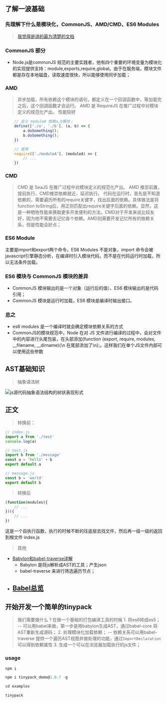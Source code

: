 ## 了解一波基础

### 先理解下什么是模块化，CommonJS、AMD/CMD、ES6 Modules
> [我觉得是讲的最为清楚的文档](https://github.com/muwoo/blogs/issues/28)

### CommonJS 部分
- Node.js是commonJS 规范的主要实践者，他有四个重要的环境变量为模块化的实现提供支持：module,exports,require,global。由于在服务端，模块文件都是存在本地磁盘，读取速度很快，所以能够使用同步加载；

### AMD
> 异步加载，所有依赖这个模块的语句，都定义在一个回调函数中，等加载完之后，这个回调函数才会运行。
> AMD 是 RequireJS 在推广过程中对模块定义的规范化产出。
> 性能较好

```js
    // 定义 moduleA 依赖a,b模块；
    define(['./a', './b'], (a, b) => {
        a.doSomething();
        b.doSomething();
    })

    // 使用
    require(['./moduleA'], (moduleA) => {
        // ...
    })
```

### CMD
> CMD 是 SeaJS 在推广过程中对模块定义的规范化产出。
> AMD 推崇前置，提前执行，CMD推崇依赖就近，延迟执行。
> 代码在运行时，首先是不知道依赖的，需要遍历所有的require关键字，找出后面的依赖。具体做法是将function toString后，用正则匹配出require关键字后面的依赖。显然，这是一种牺牲性能来换取更多开发便利的方法。CMD对于开发来说比较友好，因为他不需要去记忆各个依赖。AMD则需要开发记忆所有的依赖关系，但是性能会好点；



### ES6 Module
主要是import和export两个命令，ES6 Modules 不是对象，import 命令会被javascript引擎静态分析，在编译时引入模块代码，而不是在代码运行时加载，所以无法条件加载。

### ES6 模块与 CommonJS 模块的差异
- CommonJS 模块输出的是一个对象（运行后的值）、ES6 模块输出的是代码引用；
- CommonJS 模块是运行时加载，ES6 模块是编译时输出接口。


### 总之
- es6 modules 是一个编译时就会确定模块依赖关系的方式
- CommonJS的模块规范中，Node 在对 JS 文件进行编译的过程中，会对文件中的内容进行头尾包装，在头部添加(function (export, require, modules, __filename, __dirname){\n 在尾部添加了\n};。这样我们在单个JS文件内部可以使用这些参数


## AST基础知识
> 抽象语法树  

![js源代码抽象语法结构的树状表现形式](https://pic2.zhimg.com/80/v2-d67bace15cbbf7dd0bfd539d478e3bed_hd.jpg)

## 正文

> 转换前：

```js
// index.js
import a from './test'
console.log(a)

// test.js
import b from './message'
const a = 'hello' + b
export default a

// message.js
const b = 'world'
export default b
```

> 转换后

```js
(function(modules){
    // ...
})({
    // ...
})
```
这是一个自执行函数，执行的时候不断的往底层去找文件，然后再一级一级的返回到根文件 index.js

> 其他
- [Babylon和babel-traverse详解](https://github.com/xtx1130/blog/issues/7)
    - Babylon 是将js解析成AST的工具；产生json
    - babel-traverse 来进行筛选遍历节点；
- [Babel总览](http://www.alloyteam.com/2017/04/analysis-of-babel-babel-overview/)
    - 


## 开始开发一个简单的tinypack

> 我们需要做什么？在做一个基础的打包编译工具的时候
    1. 将es6转成es5；  -- 可以用babel来做，第一步是用babylon生成AST，通过babel-core 将AST重新生成源码；
    2. 处理模块化加载依赖； -- 依赖关系可以用babel-traverse 提供一个遍历AST视图并做处理的功能，通过`ImportDeclaration`可以得到依赖属性
    3. 生成一个可以在浏览器加载执行的js文件；


### usage

```js
npm i

npm i tinypack_demo@1.0.7 -g

cd examples

tinypack
```









